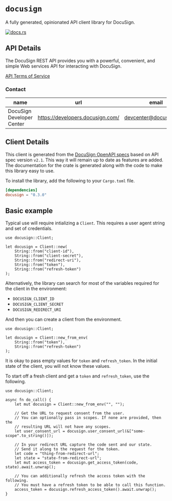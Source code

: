 # `docusign`

A fully generated, opinionated API client library for DocuSign.

[![docs.rs](https://docs.rs/docusign/badge.svg)](https://docs.rs/docusign)

## API Details

The DocuSign REST API provides you with a powerful, convenient, and simple Web services API for interacting with DocuSign.

[API Terms of Service](https://www.docusign.com/company/terms-and-conditions/web)

### Contact


| name | url | email |
|----|----|----|
| DocuSign Developer Center | <https://developers.docusign.com/> | devcenter@docusign.com |



## Client Details

This client is generated from the [DocuSign OpenAPI
specs](https://github.com/docusign/OpenAPI-Specifications) based on API spec version `v2.1`. This way it will remain
up to date as features are added. The documentation for the crate is generated
along with the code to make this library easy to use.


To install the library, add the following to your `Cargo.toml` file.

```toml
[dependencies]
docusign = "0.3.0"
```

## Basic example

Typical use will require intializing a `Client`. This requires
a user agent string and set of credentials.

```
use docusign::Client;

let docusign = Client::new(
    String::from("client-id"),
    String::from("client-secret"),
    String::from("redirect-uri"),
    String::from("token"),
    String::from("refresh-token")
);
```

Alternatively, the library can search for most of the variables required for
the client in the environment:

- `DOCUSIGN_CLIENT_ID`
- `DOCUSIGN_CLIENT_SECRET`
- `DOCUSIGN_REDIRECT_URI`

And then you can create a client from the environment.

```
use docusign::Client;

let docusign = Client::new_from_env(
    String::from("token"),
    String::from("refresh-token")
);
```

It is okay to pass empty values for `token` and `refresh_token`. In
the initial state of the client, you will not know these values.

To start off a fresh client and get a `token` and `refresh_token`, use the following.

```
use docusign::Client;

async fn do_call() {
    let mut docusign = Client::new_from_env("", "");

    // Get the URL to request consent from the user.
    // You can optionally pass in scopes. If none are provided, then the
    // resulting URL will not have any scopes.
    let user_consent_url = docusign.user_consent_url(&["some-scope".to_string()]);

    // In your redirect URL capture the code sent and our state.
    // Send it along to the request for the token.
    let code = "thing-from-redirect-url";
    let state = "state-from-redirect-url";
    let mut access_token = docusign.get_access_token(code, state).await.unwrap();

    // You can additionally refresh the access token with the following.
    // You must have a refresh token to be able to call this function.
    access_token = docusign.refresh_access_token().await.unwrap();
}
```
